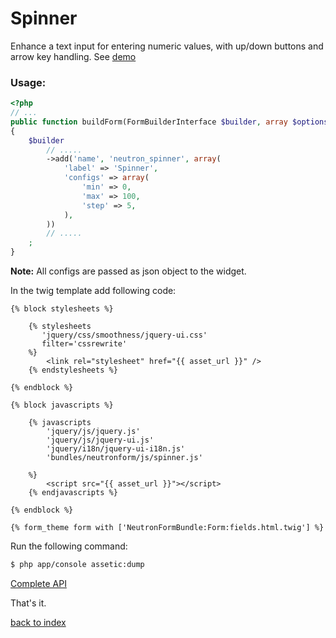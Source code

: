 Spinner
=======

Enhance a text input for entering numeric values, with up/down buttons and arrow key handling. 
See [demo](http://jqueryui.com/spinner/)

### Usage:

``` php
<?php
// ...
public function buildForm(FormBuilderInterface $builder, array $options)
{
    $builder
        // .....
        ->add('name', 'neutron_spinner', array(
            'label' => 'Spinner',
            'configs' => array(
                'min' => 0,
                'max' => 100,
                'step' => 5, 
            ),
        ))
		// .....
    ;
}
```
**Note:** All configs are passed as json object to the widget.

In the twig template add following code:

``` jinja
{% block stylesheets %}
            
    {% stylesheets
       'jquery/css/smoothness/jquery-ui.css' 
       filter='cssrewrite'
    %}
        <link rel="stylesheet" href="{{ asset_url }}" />
    {% endstylesheets %}

{% endblock %}

{% block javascripts %}

    {% javascripts
        'jquery/js/jquery.js'
        'jquery/js/jquery-ui.js'
        'jquery/i18n/jquery-ui-i18n.js'
        'bundles/neutronform/js/spinner.js'
   
    %}
        <script src="{{ asset_url }}"></script>
	{% endjavascripts %}

{% endblock %}

{% form_theme form with ['NeutronFormBundle:Form:fields.html.twig'] %}

```


Run the following command:

``` bash
$ php app/console assetic:dump
```

[Complete API](http://api.jqueryui.com/spinner/)


That's it.

[back to index](index.md#list)
